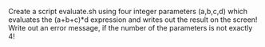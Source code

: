 Create a script evaluate.sh using four integer parameters (a,b,c,d) which evaluates the
(a+b+c)*d expression and writes out the result on the screen! Write out an error
message, if the number of the parameters is not exactly 4!